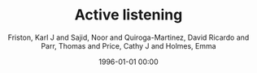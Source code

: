 ---
layout: post
title: Active listening

date: 1996-01-01 00:00
author: Friston, Karl J and Sajid, Noor and Quiroga-Martinez, David Ricardo and Parr, Thomas and Price, Cathy J and Holmes, Emma
tags: ["audition","segmentation","variational bayes","voice","active inference","active listening","speech recognition"]
journal: Hearing Research

link: https://doi.org/10.1016/j.heares.2020.107998

year: 2021
---